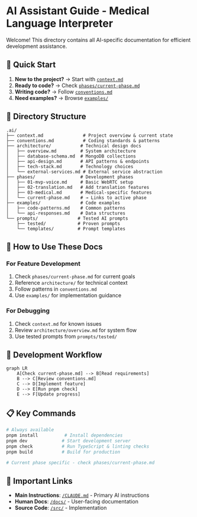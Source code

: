 # AI Assistant Guide - Medical Language Interpreter

Welcome! This directory contains all AI-specific documentation for efficient development assistance.

## 🚀 Quick Start

1. **New to the project?** → Start with [`context.md`](./context.md)
2. **Ready to code?** → Check [`phases/current-phase.md`](./phases/current-phase.md) 
3. **Writing code?** → Follow [`conventions.md`](./conventions.md)
4. **Need examples?** → Browse [`examples/`](./examples/)

## 📁 Directory Structure

```
.ai/
├── context.md               # Project overview & current state
├── conventions.md           # Coding standards & patterns
├── architecture/           # Technical design docs
│   ├── overview.md         # System architecture
│   ├── database-schema.md  # MongoDB collections
│   ├── api-design.md       # API patterns & endpoints  
│   ├── tech-stack.md       # Technology choices
│   └── external-services.md # External service abstraction
├── phases/                 # Development phases
│   ├── 01-mvp-voice.md     # Basic WebRTC setup
│   ├── 02-translation.md   # Add translation features
│   ├── 03-medical.md       # Medical-specific features
│   └── current-phase.md    # → Links to active phase
├── examples/               # Code examples
│   ├── code-patterns.md    # Common patterns
│   └── api-responses.md    # Data structures
└── prompts/               # Tested AI prompts
    ├── tested/            # Proven prompts
    └── templates/         # Prompt templates
```

## 🎯 How to Use These Docs

### For Feature Development
1. Check `phases/current-phase.md` for current goals
2. Reference `architecture/` for technical context
3. Follow patterns in `conventions.md`
4. Use `examples/` for implementation guidance

### For Debugging
1. Check `context.md` for known issues
2. Review `architecture/overview.md` for system flow
3. Use tested prompts from `prompts/tested/`

## 🔄 Development Workflow

```mermaid
graph LR
    A[Check current-phase.md] --> B[Read requirements]
    B --> C[Review conventions.md]
    C --> D[Implement feature]
    D --> E[Run pnpm check]
    E --> F[Update progress]
```

## 📋 Key Commands

```bash
# Always available
pnpm install          # Install dependencies
pnpm dev             # Start development server
pnpm check           # Run TypeScript & linting checks
pnpm build           # Build for production

# Current phase specific - check phases/current-phase.md
```

## 🔗 Important Links

- **Main Instructions**: [`/CLAUDE.md`](../CLAUDE.md) - Primary AI instructions
- **Human Docs**: [`/docs/`](../docs/) - User-facing documentation
- **Source Code**: [`/src/`](../src/) - Implementation